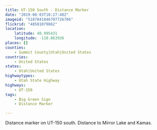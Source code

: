 ```yaml
---
title: UT-150 South - Distance Marker
date: "2019-08-03T10:27:48Z"
imageid: "5187841846707726706"
flickrid: "48581079862"
location:
    latitude: 40.995431
    longitude: -110.863936
places: []
counties:
    - Summit County|Utah|United States
countries:
    - United States
states:
    - Utah|United States
highwaytypes:
    - Utah State Highway
highways:
    - UT-150
tags:
    - Big Green Sign
    - Distance Marker

---
```

Distance marker on UT-150 south.  Distance to Mirror Lake and Kamas.